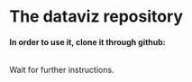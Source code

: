 # The dataviz repository

#### In order to use it, clone it through github: 

```git clone https://github.com/dr460ngeek/dataviz.git
```

Wait for further instructions. 

